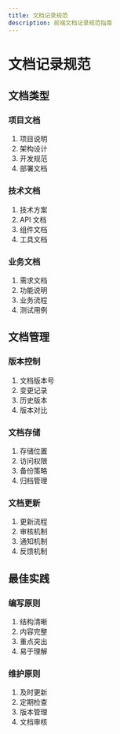 ```yaml
---
title: 文档记录规范
description: 前端文档记录规范指南
---
```


# 文档记录规范

## 文档类型

### 项目文档
1. 项目说明
2. 架构设计
3. 开发规范
4. 部署文档

### 技术文档
1. 技术方案
2. API 文档
3. 组件文档
4. 工具文档

### 业务文档
1. 需求文档
2. 功能说明
3. 业务流程
4. 测试用例

## 文档管理

### 版本控制
1. 文档版本号
2. 变更记录
3. 历史版本
4. 版本对比

### 文档存储
1. 存储位置
2. 访问权限
3. 备份策略
4. 归档管理

### 文档更新
1. 更新流程
2. 审核机制
3. 通知机制
4. 反馈机制

## 最佳实践

### 编写原则
1. 结构清晰
2. 内容完整
3. 重点突出
4. 易于理解

### 维护原则
1. 及时更新
2. 定期检查
3. 版本管理
4. 文档审核 